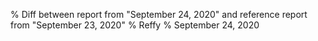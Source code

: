 % Diff between report from "September 24, 2020" and reference report from "September 23, 2020"
% Reffy
% September 24, 2020

